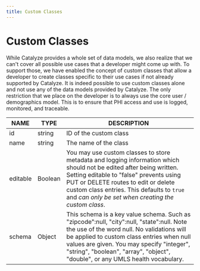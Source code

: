```yaml
---
title: Custom Classes
---
```


# Custom Classes

While Catalyze provides a whole set of data models, we also realize that we 
can't cover all possible use cases that a developer might come up with. To support
those, we have enabled the concept of custom classes that allow a developer to 
create classes specific to their use cases if not already supported by Catalyze. 
It is indeed possible to use custom classes alone and not use any of the data 
models provided by Catalyze. The only restriction that we place on the developer 
is to always use the core user / demographics model. This is to ensure that PHI 
access and use is logged, monitored, and traceable.

NAME | TYPE | DESCRIPTION
-----|------|------------
id      | string | ID of the custom class                              
name    | string | The name of the class                               
editable| Boolean | You may use custom classes to store metadata and logging information which should not be edited after being written. Setting editable to "false" prevents using PUT or DELETE routes to edit or delete custom class entries. This defaults to `true` and _can only be set when creating the custom class_.
schema  | Object | This schema is a key value schema. Such as "zipcode":null, "city":null, "state":null. Note the use of the word null. No validations will be applied to custom class entries when null values are given. You may specify "integer", "string", "boolean", "array", "object", "double", or any UMLS health vocabulary. 

